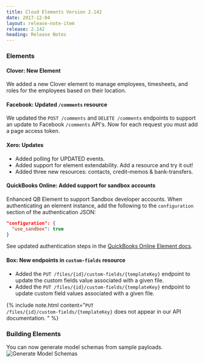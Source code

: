 ```yaml
---
title: Cloud Elements Version 2.142
date: 2017-12-04
layout: release-note-item
release: 2.142
heading: Release Notes
---
```


### Elements

#### Clover: New Element

We added a new Clover element to manage employees, timesheets, and roles for the employees based on their location.

#### Facebook: Updated `/comments` resource

We updated the `POST /comments` and `DELETE /comments` endpoints to support an update to Facebook `/comments` API's. Now for each request you must add a page access token.

#### Xero: Updates

* Added polling for UPDATED events.
* Added support for element extendability. Add a resource and try it out!
* Added three new resources: contacts, credit-memos & bank-transfers.

#### QuickBooks Online: Added support for sandbox accounts

Enhanced QB Element to support Sandbox developer accounts. When authenticating an element instance, add the following to the `configuration` section of the authentication JSON:

```json
"configuration": {
  "use_sandbox": true
}
```

See updated authentication steps in the [QuickBooks Online Element docs](/docs/elements/quickbooksonline/authenticate.html).

#### Box: New endpoints in `custom-fields` resource

* Added the `PUT /files/{id}/custom-fields/{templateKey}` endpoint to update the custom fields value associated with a given file.
* Added the `PUT /files/{id}/custom-fields/{templateKey}` endpoint to update custom field values associated with a given file.

{% include note.html content="<code>PUT /files/{id}/custom-fields/{templateKey}</code> does not appear in our API documentation.   " %}

### Building Elements

You can now generate model schemas from sample payloads.
![Generate Model Schemas](https://user-images.githubusercontent.com/2224488/32973897-fe86acea-cbbf-11e7-9c4d-fe34a1182740.gif)
